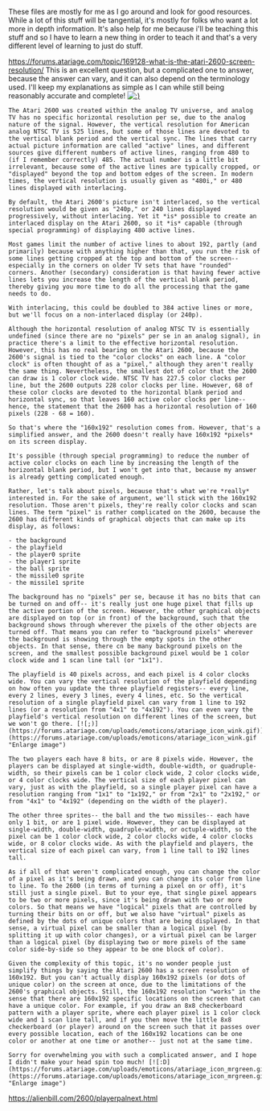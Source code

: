 These files are mostly for me as I go around and look for good resources. While a lot of this stuff will be tangential, it's mostly for folks who want a lot more in depth information. It's also help for me because i'll be teaching this stuff and so I have to learn a new thing in order to teach it and that's a very different level of learning to just do stuff.

https://forums.atariage.com/topic/169128-what-is-the-atari-2600-screen-resolution/
	This is an excellent question, but a complicated one to answer, because the answer can vary, and it can also depend on the terminology used. I'll keep my explanations as simple as I can while still being reasonably accurate and complete! [![:)](https://forums.atariage.com/uploads/emoticons/atariage_icon_smile.gif)](https://forums.atariage.com/uploads/emoticons/atariage_icon_smile.gif "Enlarge image")
	
	The Atari 2600 was created within the analog TV universe, and analog TV has no specific horizontal resolution per se, due to the analog nature of the signal. However, the vertical resolution for American analog NTSC TV is 525 lines, but some of those lines are devoted to the vertical blank period and the vertical sync. The lines that carry actual picture information are called "active" lines, and different sources give different numbers of active lines, ranging from 480 to (if I remember correctly) 485. The actual number is a little bit irrelevant, because some of the active lines are typically cropped, or "displayed" beyond the top and bottom edges of the screen. In modern times, the vertical resolution is usually given as "480i," or 480 lines displayed with interlacing.
	
	By default, the Atari 2600's picture isn't interlaced, so the vertical resolution would be given as "240p," or 240 lines displayed progressively, without interlacing. Yet it *is* possible to create an interlaced display on the Atari 2600, so it *is* capable (through special programming) of displaying 480 active lines.
	
	Most games limit the number of active lines to about 192, partly (and primarily) because with anything higher than that, you run the risk of some lines getting cropped at the top and bottom of the screen-- especially in the corners on older TV sets that have "rounded" corners. Another (secondary) consideration is that having fewer active lines lets you increase the length of the vertical blank period, thereby giving you more time to do all the processing that the game needs to do.
	
	With interlacing, this could be doubled to 384 active lines or more, but we'll focus on a non-interlaced display (or 240p).
	
	Although the horizontal resolution of analog NTSC TV is essentially undefined (since there are no "pixels" per se in an analog signal), in practice there's a limit to the effective horizontal resolution. However, this has no real bearing on the Atari 2600, because the 2600's signal is tied to the "color clocks" on each line. A "color clock" is often thought of as a "pixel," although they aren't really the same thing. Nevertheless, the smallest dot of color that the 2600 can draw is 1 color clock wide. NTSC TV has 227.5 color clocks per line, but the 2600 outputs 228 color clocks per line. However, 68 of these color clocks are devoted to the horizontal blank period and horizontal sync, so that leaves 160 active color clocks per line-- hence, the statement that the 2600 has a horizontal resolution of 160 pixels (228 - 68 = 160).
	
	So that's where the "160x192" resolution comes from. However, that's a simplified answer, and the 2600 doesn't really have 160x192 *pixels* on its screen display.
	
	It's possible (through special programming) to reduce the number of active color clocks on each line by increasing the length of the horizontal blank period, but I won't get into that, because my answer is already getting complicated enough.
	
	Rather, let's talk about pixels, because that's what we're *really* interested in. For the sake of argument, we'll stick with the 160x192 resolution. Those aren't pixels, they're really color clocks and scan lines. The term "pixel" is rather complicated on the 2600, because the 2600 has different kinds of graphical objects that can make up its display, as follows:
	
	- the background
	- the playfield
	- the player0 sprite
	- the player1 sprite
	- the ball sprite
	- the missile0 sprite
	- the missile1 sprite
	
	The background has no "pixels" per se, because it has no bits that can be turned on and off-- it's really just one huge pixel that fills up the active portion of the screen. However, the other graphical objects are displayed on top (or in front) of the background, such that the background shows through wherever the pixels of the other objects are turned off. That means you can refer to "background pixels" wherever the background is showing through the empty spots in the other objects. In that sense, there cn be many background pixels on the screen, and the smallest possible background pixel would be 1 color clock wide and 1 scan line tall (or "1x1").
	
	The playfield is 40 pixels across, and each pixel is 4 color clocks wide. You can vary the vertical resolution of the playfield depending on how often you update the three playfield registers-- every line, every 2 lines, every 3 lines, every 4 lines, etc. So the vertical resolution of a single playfield pixel can vary from 1 line to 192 lines (or a resolution from "4x1" to "4x192"). You can even vary the playfield's vertical resolution on different lines of the screen, but we won't go there. [![;)](https://forums.atariage.com/uploads/emoticons/atariage_icon_wink.gif)](https://forums.atariage.com/uploads/emoticons/atariage_icon_wink.gif "Enlarge image")
	
	The two players each have 8 bits, or are 8 pixels wide. However, the players can be displayed at single-width, double-width, or quadruple-width, so their pixels can be 1 color clock wide, 2 color clocks wide, or 4 color clocks wide. The vertical size of each player pixel can vary, just as with the playfield, so a single player pixel can have a resolution ranging from "1x1" to "1x192," or from "2x1" to "2x192," or from "4x1" to "4x192" (depending on the width of the player).
	
	The other three sprites-- the ball and the two missiles-- each have only 1 bit, or are 1 pixel wide. However, they can be displayed at single-width, double-width, quadruple-width, or octuple-width, so the pixel can be 1 color clock wide, 2 color clocks wide, 4 color clocks wide, or 8 color clocks wide. As with the playfield and players, the vertical size of each pixel can vary, from 1 line tall to 192 lines tall.
	
	As if all of that weren't complicated enough, you can change the color of a pixel as it's being drawn, and you can change its color from line to line. To the 2600 (in terms of turning a pixel on or off), it's still just a single pixel. But to your eye, that single pixel appears to be two or more pixels, since it's being drawn with two or more colors. So that means we have "logical" pixels that are controlled by turning their bits on or off, but we also have "virtual" pixels as defined by the dots of unique colors that are being displayed. In that sense, a virtual pixel can be smaller than a logical pixel (by splitting it up with color changes), or a virtual pixel can be larger than a logical pixel (by displaying two or more pixels of the same color side-by-side so they appear to be one block of color).
	
	Given the complexity of this topic, it's no wonder people just simplify things by saying the Atari 2600 has a screen resolution of 160x192. But you can't actually display 160x192 pixels (or dots of unique color) on the screen at once, due to the limitations of the 2600's graphical objects. Still, the 160x192 resolution "works" in the sense that there are 160x192 specific locations on the screen that can have a unique color. For example, if you draw an 8x8 checkerboard pattern with a player sprite, where each player pixel is 1 color clock wide and 1 scan line tall, and if you then move the little 8x8 checkerboard (or player) around on the screen such that it passes over every possible location, each of the 160x192 locations can be one color or another at one time or another-- just not at the same time.
	
	Sorry for overwhelming you with such a complicated answer, and I hope I didn't make your head spin too much! [![:D](https://forums.atariage.com/uploads/emoticons/atariage_icon_mrgreen.gif)](https://forums.atariage.com/uploads/emoticons/atariage_icon_mrgreen.gif "Enlarge image")

https://alienbill.com/2600/playerpalnext.html